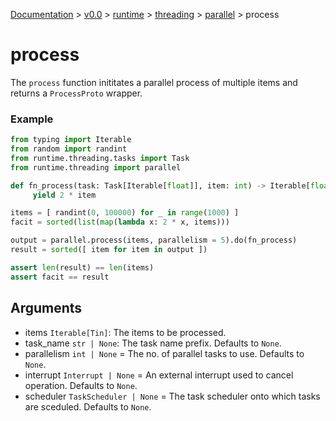 [Documentation](/docs/documentation.md) >
 [v0.0](/docs/0.0/version.md) >
  [runtime](/docs/0.0/runtime/module.md) >
   [threading](/docs/0.0/runtime/threading/module.md) >
    [parallel](/docs/0.0/runtime/threading/parallel/module.md) >
     process

# process

The `process` function inititates a parallel process of multiple items and returns a `ProcessProto` wrapper.

### Example

```python
from typing import Iterable
from random import randint
from runtime.threading.tasks import Task
from runtime.threading import parallel

def fn_process(task: Task[Iterable[float]], item: int) -> Iterable[float]:
     yield 2 * item

items = [ randint(0, 100000) for _ in range(1000) ]
facit = sorted(list(map(lambda x: 2 * x, items)))

output = parallel.process(items, parallelism = 5).do(fn_process)
result = sorted([ item for item in output ])

assert len(result) == len(items)
assert facit == result
```

## Arguments

- items `Iterable[Tin]`: The items to be processed.
- task_name `str | None`: The task name prefix. Defaults to `None`.
- parallelism `int | None` = The no. of parallel tasks to use. Defaults to `None`.
- interrupt `Interrupt | None` = An external interrupt used to cancel operation. Defaults to `None`.
- scheduler `TaskScheduler | None` = The task scheduler onto which tasks are sceduled. Defaults to `None`.